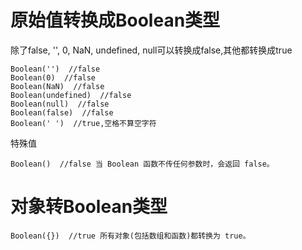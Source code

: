 # 原始值转换成Boolean类型

除了false, '', 0, NaN, undefined, null可以转换成false,其他都转换成true

```
Boolean('')  //false
Boolean(0)  //false
Boolean(NaN)  //false
Boolean(undefined)  //false
Boolean(null)  //false
Boolean(false)  //false
Boolean(' ')  //true,空格不算空字符
```

特殊值
```
Boolean()  //false 当 Boolean 函数不传任何参数时，会返回 false。
```

# 对象转Boolean类型
```
Boolean({})  //true 所有对象(包括数组和函数)都转换为 true。
```
